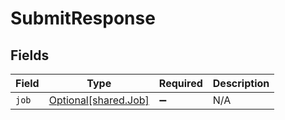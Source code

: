 # SubmitResponse


## Fields

| Field                                                  | Type                                                   | Required                                               | Description                                            |
| ------------------------------------------------------ | ------------------------------------------------------ | ------------------------------------------------------ | ------------------------------------------------------ |
| `job`                                                  | [Optional[shared.Job]](undefined/models/shared/job.md) | :heavy_minus_sign:                                     | N/A                                                    |